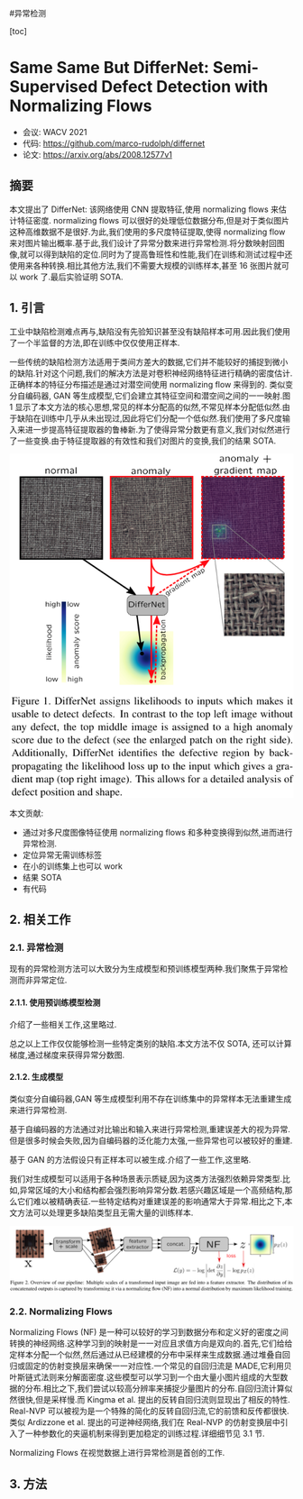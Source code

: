 #异常检测 

[toc]

# Same Same But DifferNet: Semi-Supervised Defect Detection with Normalizing Flows
- 会议: WACV 2021
- 代码: <https://github.com/marco-rudolph/differnet>
- 论文: <https://arxiv.org/abs/2008.12577v1>

## 摘要

本文提出了 DifferNet: 该网络使用 CNN 提取特征,使用 normalizing flows 来估计特征密度. normalizing flows 可以很好的处理低位数据分布,但是对于类似图片这种高维数据不是很好.为此,我们使用的多尺度特征提取,使得 normalizing flow 来对图片输出概率.基于此,我们设计了异常分数来进行异常检测.将分数映射回图像,就可以得到缺陷的定位.同时为了提高鲁班性和性能,我们在训练和测试过程中还使用来各种转换.相比其他方法,我们不需要大规模的训练样本,甚至 16 张图片就可以 work 了.最后实验证明 SOTA.

## 1. 引言  

工业中缺陷检测难点再与,缺陷没有先验知识甚至没有缺陷样本可用.因此我们使用了一个半监督的方法,即在训练中仅仅使用正样本.   

一些传统的缺陷检测方法适用于类间方差大的数据,它们并不能较好的捕捉到微小的缺陷.针对这个问题,我们的解决方法是对卷积神经网络特征进行精确的密度估计.正确样本的特征分布描述是通过对潜空间使用 normalizing flow 来得到的. 类似变分自编码器, GAN 等生成模型,它们会建立其特征空间和潜空间之间的一一映射.图 1 显示了本文方法的核心思想,常见的样本分配高的似然,不常见样本分配低似然.由于缺陷在训练中几乎从未出现过,因此将它们分配一个低似然.我们使用了多尺度输入来进一步提高特征提取器的鲁棒新.为了使得异常分数更有意义,我们对似然进行了一些变换.由于特征提取器的有效性和我们对图片的变换,我们的结果 SOTA.

![diffnet_fig1](../../Attachments/diffnet_fig1.png)

本文贡献:

- 通过对多尺度图像特征使用 normalizing flows 和多种变换得到似然,进而进行异常检测.
- 定位异常无需训练标签
- 在小的训练集上也可以 work
- 结果 SOTA
- 有代码

## 2. 相关工作
### 2.1. 异常检测

现有的异常检测方法可以大致分为生成模型和预训练模型两种.我们聚焦于异常检测而非异常定位.

#### 2.1.1. 使用预训练模型检测

介绍了一些相关工作,这里略过.  

总之以上工作仅仅能够检测一些特定类别的缺陷.本文方法不仅 SOTA, 还可以计算梯度,通过梯度来获得异常分数图.

#### 2.1.2. 生成模型

类似变分自编码器,GAN 等生成模型利用不存在训练集中的异常样本无法重建生成来进行异常检测.  

基于自编码器的方法通过对比输出和输入来进行异常检测,重建误差大的视为异常.但是很多时候会失败,因为自编码器的泛化能力太强,一些异常也可以被较好的重建.

基于 GAN 的方法假设只有正样本可以被生成.介绍了一些工作,这里略.

我们对生成模型可以适用于各种场景表示质疑,因为这类方法强烈依赖异常类型.比如,异常区域的大小和结构都会强烈影响异常分数.若感兴趣区域是一个高频结构,那么它们难以被精确表征.一些特定结构对重建误差的影响通常大于异常.相比之下,本文方法可以处理更多缺陷类型且无需大量的训练样本.

![diffnet_fig2](../../Attachments/diffnet_fig2.png)

### 2.2. Normalizing Flows

Normalizing Flows (NF) 是一种可以较好的学习到数据分布和定义好的密度之间转换的神经网络.这种学习到的映射是一一对应且求值方向是双向的.首先,它们给给定样本分配一个似然,然后通过从已经建模的分布中采样来生成数据.通过堆叠自回归或固定的仿射变换层来确保一一对应性.一个常见的自回归流是 MADE,它利用贝叶斯链式法则来分解面密度.这些模型可以学习到一个由大量小图片组成的大型数据的分布.相比之下,我们尝试以较高分辨率来捕捉少量图片的分布.自回归流计算似然很快,但是采样慢.而 Kingma et al. 提出的反转自回归流则显现出了相反的特性. Real-NVP 可以被视为是一个特殊的简化的反转自回归流,它的前馈和反传都很快.类似 Ardizzone et al. 提出的可逆神经网络,我们在 Real-NVP 的仿射变换层中引入了一种参数化的夹逼机制来得到更加稳定的训练过程.详细细节见 3.1 节.

Normalizing Flows 在视觉数据上进行异常检测是首创的工作.

## 3. 方法
